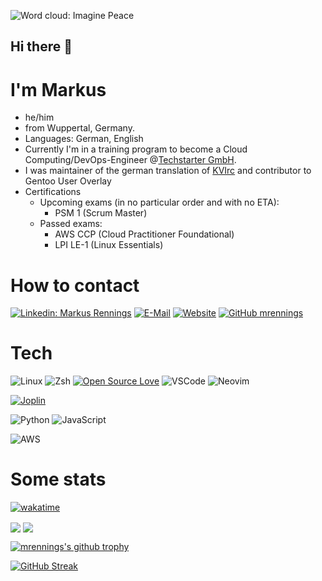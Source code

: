 ![Word cloud: Imagine Peace](img/wordcloud.png)

## Hi there 👋

# I'm Markus

- he/him
- from Wuppertal, Germany.
- Languages: German, English
- Currently I'm in a training program to become a Cloud Computing/DevOps-Engineer @[Techstarter GmbH](https://github.com/TechstarterGmbH/ "Techstarter GmbH").
- I was maintainer of the german translation of [KVIrc](https://github.com/kvirc "KVIrc") and contributor to Gentoo User Overlay
- Certifications
  - Upcoming exams (in no particular order and with no ETA):
    - PSM 1 (Scrum Master)
  - Passed exams:
    - AWS CCP (Cloud Practitioner Foundational)
    - LPI LE-1 (Linux Essentials)

# How to contact

[![Linkedin: Markus Rennings](https://img.shields.io/badge/-Markus_Rennings-blue?style=flat-square&logo=Linkedin&logoColor=white&link=https://www.linkedin.com/in/markus-rennings-513505249/)](https://www.linkedin.com/in/markus-rennings/)
[![E-Mail](https://img.shields.io/badge/-Markus_Rennings-blue?style=flat-square&logo=maildotru&label=E-Mail&logoColor=white)](mailto:markus@rennings.net)
[![Website](https://img.shields.io/website?down_message=markus.rennings.net&up_color=blue&up_message=markus.rennings.net&url=https%3A%2F%2Fmarkus.rennings.net%2F)](https://markus.rennings.net/)
[![GitHub mrennings](https://img.shields.io/github/followers/mrennings?style=social)](https://github.com/mrennings)

# Tech

![Linux](https://img.shields.io/badge/OS-Linux-informational?style=flat&logo=linux&logoColor=white&color=6aa6f8)
![Zsh](https://img.shields.io/badge/Shell-Zsh-informational?style=flat&logo=gnu-bash&logoColor=white&color=6aa6f8)
[![Open Source Love](https://badges.frapsoft.com/os/v2/open-source.svg?v=103)](https://github.com/ellerbrock/open-source-badges/)
![VSCode](https://img.shields.io/badge/Editor-VS_Code-informational?style=flat&logo=visual-studio-code&logoColor=white&color=6aa6f8)
![Neovim](https://img.shields.io/badge/NeoVim-%2357A143.svg?&style=for-the-badge&logo=neovim&logoColor=white)

[![Joplin](https://img.shields.io/badge/Joplin-1071D3?style=flat&logo=joplin&logoColor=white)](https://joplinapp.org/ "Joplin App")

![Python](https://img.shields.io/badge/Code-Python-informational?style=flat&logo=python&logoColor=white&color=6aa6f8)
![JavaScript](https://img.shields.io/badge/Code-JavaScript-informational?style=flat&logo=javascript&logoColor=white&color=6aa6f8)

![AWS](https://img.shields.io/badge/-AWS-000?&logo=Amazon-AWS&logoColor=F90)

# Some stats
<!--[![Anurag's GitHub stats](https://github-readme-stats.vercel.app/api?username=mrennings&show_icons=true&theme=transparent&include_all_commits=true)](https://github.com/anuraghazra/github-readme-stats)
-->
[![wakatime](https://wakatime.com/badge/user/1a1667d3-9a55-40f9-8739-3995d404f5f8.svg)](https://wakatime.com/@1a1667d3-9a55-40f9-8739-3995d404f5f8)

<picture>
  <source
    srcset="https://github-readme-stats.vercel.app/api?username=mrennings&show_icons=true&theme=tokyonight&include_all_commits=true"
    media="(prefers-color-scheme: dark)"
  />
  <source
    srcset="https://github-readme-stats.vercel.app/api?username=mrennings&show_icons=true&theme=transparent&include_all_commits=true"
    media="(prefers-color-scheme: light), (prefers-color-scheme: no-preference)"
  />
  <img src="https://github-readme-stats.vercel.app/api?username=mrennings&show_icons=true&theme=tokyonight&include_all_commits=true" align="center"/>
</picture>
<img src="https://github-readme-stats.vercel.app/api/top-langs/?username=mrennings&show_icons=true&theme=tokyonight&include_all_commits=true&layout=compact" align="center">

[![mrennings's github trophy](https://github-profile-trophy.vercel.app/?username=mrennings&row=1&theme=tokyonight)](https://github.com/ryo-ma/github-profile-trophy)

[![GitHub Streak](https://github-readme-streak-stats.herokuapp.com?user=mrennings&theme=tokyonight&date_format=%5BY%20%5DM%20j)](https://git.io/streak-stats)
